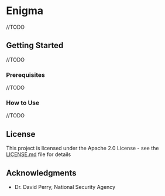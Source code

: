 # Enigma

//TODO

## Getting Started

//TODO

### Prerequisites

//TODO

### How to Use

//TODO

## License

This project is licensed under the Apache 2.0 License - see the [LICENSE.md](LICENSE.md) file for details

## Acknowledgments

* Dr. David Perry, National Security Agency
